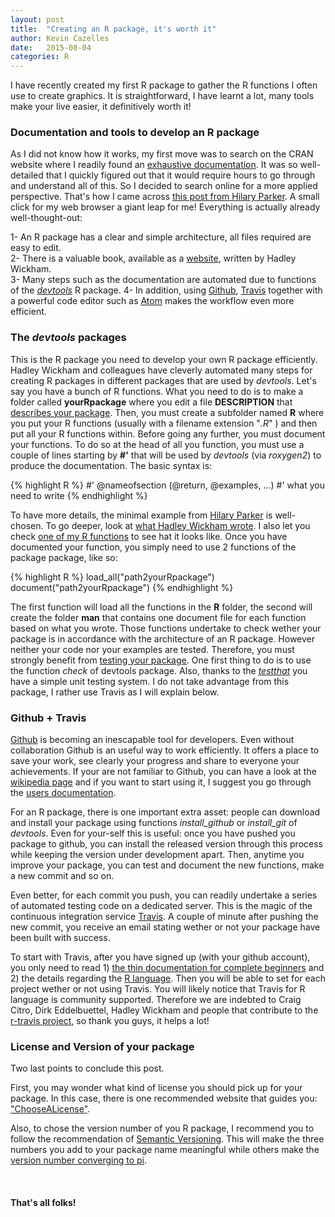 ```yaml
---
layout: post
title:  "Creating an R package, it's worth it"
author: Kevin Cazelles
date:   2015-08-04
categories: R
---
```



I have recently created my first R package to gather the R functions I often use to create graphics.
It is straightforward, I have learnt a lot, many tools make your live easier, it definitively worth it!


### Documentation and tools to develop an R package ###

As I did not know how it works, my first move was to search on the CRAN website where I readily found an [exhaustive documentation](https://cran.r-project.org/doc/manuals/r-release/R-exts.html).
It was so well-detailed that I quickly figured out that it would require hours to go through and understand all of this.
So I decided to search online for a more applied perspective. That's how I came across [this post from Hilary Parker](http://hilaryparker.com/2014/04/29/writing-an-r-package-from-scratch/).
A small click for my web browser a giant leap for me!
Everything is actually already well-thought-out:

1- An R package has a clear and simple architecture, all files required are easy to edit.  
2- There is a valuable book, available as a [website](http://r-pkgs.had.co.nz), written by Hadley Wickham.  
3- Many steps such as the documentation are automated due to functions of the [*devtools*](https://cran.r-project.org/web/packages/devtools/index.html) R package.
4- In addition, using [Github](https://github.com), [Travis](https://travis-ci.org) together with a powerful code editor such as [Atom](https://atom.io) makes the workflow even more efficient.


### The *devtools* packages ###

This is the R package you need to develop your own R package efficiently.
Hadley Wickham and colleagues have cleverly automated many steps for creating R packages in different packages that are used by *devtools*.
Let's say you have a bunch of R functions. What you need to do is to make a folder called **yourRpackage** where you edit a file **DESCRIPTION** that [describes your package](http://r-pkgs.had.co.nz/description.html).
Then, you must create a subfolder named **R** where you put your R functions (usually with a filename extension "*.R*" ) and then put all your R functions within.
Before going any further, you must document your functions.
To do so at the head of all you function, you must use a couple of lines starting by **#'** that will be used by *devtools* (via *roxygen2*) to produce the documentation. The basic syntax is:

{% highlight R %}
#' @nameofsection  (@return, @examples, ...)
#' what you need to write
{% endhighlight %}


To have more details, the minimal example from [Hilary Parker](http://hilaryparker.com/2014/04/29/writing-an-r-package-from-scratch/) is well-chosen. To go deeper, look at [what Hadley Wickham wrote](http://r-pkgs.had.co.nz/man.html). I also let you check [one of my R functions](../blogpost/article-0007/pchimage.R) to see hat it looks like. Once you have documented your function, you simply need to use 2 functions of the package package, like so:

{% highlight R %}
load_all("path2yourRpackage")   
document("path2yourRpackage")
{% endhighlight %}

The first function will load all the functions in the **R** folder, the second will create the folder **man** that contains one document file for each function based on what you wrote.
Those functions undertake to check wether your package is in accordance with the architecture of an R package. However neither your code nor your examples are tested.
Therefore, you must strongly benefit from [testing your package](http://r-pkgs.had.co.nz/check.html).
One first thing to do is to use the function *check* of devtools package.
Also, thanks to the [*testthat*](https://cran.r-project.org/web/packages/testthat/index.html) you have a simple unit testing system.
I do not take advantage from this package, I rather use Travis as I will explain below.


### Github + Travis ###

[Github](https://github.com) is becoming an inescapable tool for developers. Even without collaboration Github is an useful way to work efficiently.
It offers a place to save your work, see clearly your progress and share to everyone your achievements.
If your are not familiar to Github, you can have a look at the [wikipedia page](https://en.wikipedia.org/wiki/GitHub) and if you want to start using it, I suggest you go through the [users documentation](https://en.wikipedia.org/wiki/GitHub).

For an R package, there is one important extra asset: people can download and install your package using functions *install_github* or *install_git* of *devtools*. Even for your-self this is useful:  once you have pushed you package to github, you can install the released version through this process while keeping the version under development apart. Then, anytime you improve your package, you can test and document the new functions, make a new commit and so on.

Even better, for each commit you push, you can readily undertake a series of automated testing code on a dedicated server. This is the magic of the continuous integration service [Travis](https://travis-ci.org). A couple of minute after pushing the new commit, you receive an email stating wether or not your package have been built with success.

To start with Travis, after you have signed up (with your github account), you only need to read 1) [the thin documentation for complete beginners](http://docs.travis-ci.com/user/for-beginners) and 2) the details regarding the [R language](http://docs.travis-ci.com/user/languages/r/). Then you will be able to set for each project wether or not using Travis.
You will likely notice that Travis for R language is community supported. Therefore we are indebted to Craig Citro, Dirk Eddelbuettel, Hadley Wickham and people that contribute to the [r-travis project](https://github.com/craigcitro/r-travis), so thank you guys, it helps a lot!


### License and Version of your package ###

Two last points to conclude this post.

First, you may wonder what kind of license you should pick up for your package. In this case, there is one recommended website that guides you: ["ChooseALicense"](http://choosealicense.com).

Also, to chose the version number of you R package, I recommend you to follow the recommendation of [Semantic Versioning](http://semver.org). This will make the three numbers you add to your package name meaningful while others make the [version number converging to pi](https://en.wikipedia.org/wiki/TeX).

<br/>

#### That's all folks!

<br/>
